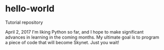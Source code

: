 # hello-world
Tutorial repository

April 2, 2017
I'm liking Python so far, and I hope to make significant advances in learning in the coming months.  My ultimate goal is to program a piece of code that will become Skynet.  Just you wait!
